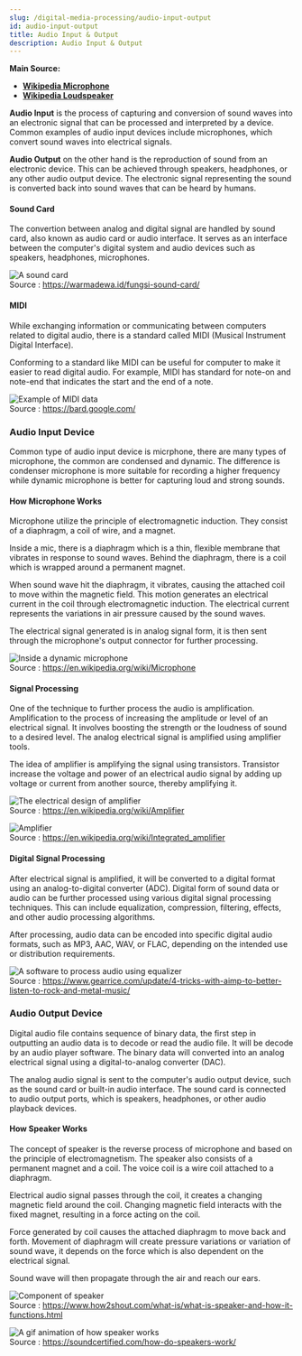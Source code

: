 ```yaml
---
slug: /digital-media-processing/audio-input-output
id: audio-input-output
title: Audio Input & Output
description: Audio Input & Output
---
```


**Main Source:**

- **[Wikipedia Microphone](https://en.wikipedia.org/wiki/Microphone)**
- **[Wikipedia Loudspeaker](https://en.wikipedia.org/wiki/Loudspeaker)**

**Audio Input** is the process of capturing and conversion of sound waves into an electronic signal that can be processed and interpreted by a device. Common examples of audio input devices include microphones, which convert sound waves into electrical signals.

**Audio Output** on the other hand is the reproduction of sound from an electronic device. This can be achieved through speakers, headphones, or any other audio output device. The electronic signal representing the sound is converted back into sound waves that can be heard by humans.

#### Sound Card

The convertion between analog and digital signal are handled by sound card, also known as audio card or audio interface. It serves as an interface between the computer's digital system and audio devices such as speakers, headphones, microphones.

![A sound card](./sound-card.jpeg)  
Source : https://warmadewa.id/fungsi-sound-card/

#### MIDI

While exchanging information or communicating between computers related to digital audio, there is a standard called MIDI (Musical Instrument Digital Interface). 

Conforming to a standard like MIDI can be useful for computer to make it easier to read digital audio. For example, MIDI has standard for note-on and note-end that indicates the start and the end of a note.

![Example of MIDI data](./midi-example.png)  
Source : https://bard.google.com/

### Audio Input Device

Common type of audio input device is micrphone, there are many types of microphone, the common are condensed and dynamic. The difference is condenser microphone is more suitable for recording a higher frequency while dynamic microphone is better for capturing loud and strong sounds.

#### How Microphone Works

Microphone utilize the principle of electromagnetic induction. They consist of a diaphragm, a coil of wire, and a magnet.

Inside a mic, there is a diaphragm which is a thin, flexible membrane that vibrates in response to sound waves. Behind the diaphragm, there is a coil which is wrapped around a permanent magnet.

When sound wave hit the diaphragm, it vibrates, causing the attached coil to move within the magnetic field. This motion generates an electrical current in the coil through electromagnetic induction. The electrical current represents the variations in air pressure caused by the sound waves.

The electrical signal generated is in analog signal form, it is then sent through the microphone's output connector for further processing.

![Inside a dynamic microphone](./microphone.png)  
Source : https://en.wikipedia.org/wiki/Microphone

#### Signal Processing

One of the technique to further process the audio is amplification. Amplification to the process of increasing the amplitude or level of an electrical signal. It involves boosting the strength or the loudness of sound to a desired level. The analog electrical signal is amplified using amplifier tools.

The idea of amplifier is amplifying the signal using transistors. Transistor increase the voltage and power of an electrical audio signal by adding up voltage or current from another source, thereby amplifying it.

![The electrical design of amplifier](./amplifier-design.png)  
Source : https://en.wikipedia.org/wiki/Amplifier

![Amplifier](./amplifier.jpeg)  
Source : https://en.wikipedia.org/wiki/Integrated_amplifier

#### Digital Signal Processing

After electrical signal is amplified, it will be converted to a digital format using an analog-to-digital converter (ADC). Digital form of sound data or audio can be further processed using various digital signal processing techniques. This can include equalization, compression, filtering, effects, and other audio processing algorithms.

After processing, audio data can be encoded into specific digital audio formats, such as MP3, AAC, WAV, or FLAC, depending on the intended use or distribution requirements.

![A software to process audio using equalizer](./digital-audio-processing.jpeg)  
Source : https://www.gearrice.com/update/4-tricks-with-aimp-to-better-listen-to-rock-and-metal-music/

### Audio Output Device

Digital audio file contains sequence of binary data, the first step in outputting an audio data is to decode or read the audio file. It will be decode by an audio player software. The binary data will converted into an analog electrical signal using a digital-to-analog converter (DAC).

The analog audio signal is sent to the computer's audio output device, such as the sound card or built-in audio interface. The sound card is connected to audio output ports, which is speakers, headphones, or other audio playback devices.

#### How Speaker Works

The concept of speaker is the reverse process of microphone and based on the principle of electromagnetism. The speaker also consists of a permanent magnet and a coil. The voice coil is a wire coil attached to a diaphragm.

Electrical audio signal passes through the coil, it creates a changing magnetic field around the coil. Changing magnetic field interacts with the fixed magnet, resulting in a force acting on the coil.

Force generated by coil causes the attached diaphragm to move back and forth. Movement of diaphragm will create pressure variations or variation of sound wave, it depends on the force which is also dependent on the electrical signal.

Sound wave will then propagate through the air and reach our ears.

![Component of speaker](./speaker.jpg)  
Source : https://www.how2shout.com/what-is/what-is-speaker-and-how-it-functions.html

![A gif animation of how speaker works](./speaker.gif)  
Source : https://soundcertified.com/how-do-speakers-work/
